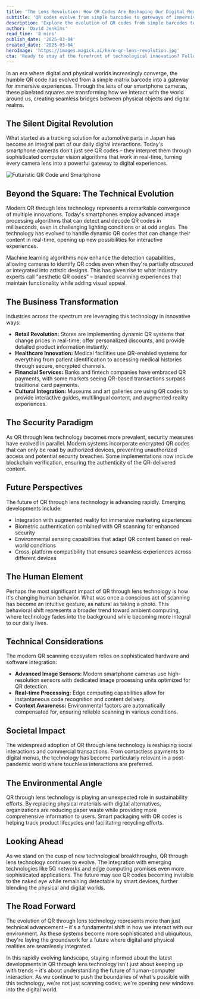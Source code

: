 ```yaml
---
title: 'The Lens Revolution: How QR Codes Are Reshaping Our Digital Reality'
subtitle: 'QR codes evolve from simple barcodes to gateways of immersive digital experiences'
description: 'Explore the evolution of QR codes from simple barcodes to sophisticated digital gateways that transform our interaction with the world. Learn how advanced lens technology and AI create seamless bridges between physical and digital realms, revolutionizing industries from retail to healthcare.'
author: 'David Jenkins'
read_time: '8 mins'
publish_date: '2025-03-04'
created_date: '2025-03-04'
heroImage: 'https://images.magick.ai/hero-qr-lens-revolution.jpg'
cta: 'Ready to stay at the forefront of technological innovation? Follow us on LinkedIn for the latest insights on how QR codes and lens technology are shaping our digital future. Join our community of forward-thinking professionals and be part of the conversation!'
---
```


In an era where digital and physical worlds increasingly converge, the humble QR code has evolved from a simple matrix barcode into a gateway for immersive experiences. Through the lens of our smartphone cameras, these pixelated squares are transforming how we interact with the world around us, creating seamless bridges between physical objects and digital realms.

## The Silent Digital Revolution

What started as a tracking solution for automotive parts in Japan has become an integral part of our daily digital interactions. Today's smartphone cameras don't just see QR codes – they interpret them through sophisticated computer vision algorithms that work in real-time, turning every camera lens into a powerful gateway to digital experiences.

![Futuristic QR Code and Smartphone](https://i.magick.ai/PIXE/1738406181100_magick_img.webp)

## Beyond the Square: The Technical Evolution

Modern QR through lens technology represents a remarkable convergence of multiple innovations. Today's smartphones employ advanced image processing algorithms that can detect and decode QR codes in milliseconds, even in challenging lighting conditions or at odd angles. The technology has evolved to handle dynamic QR codes that can change their content in real-time, opening up new possibilities for interactive experiences.

Machine learning algorithms now enhance the detection capabilities, allowing cameras to identify QR codes even when they're partially obscured or integrated into artistic designs. This has given rise to what industry experts call "aesthetic QR codes" – branded scanning experiences that maintain functionality while adding visual appeal.

## The Business Transformation

Industries across the spectrum are leveraging this technology in innovative ways:

- **Retail Revolution:** Stores are implementing dynamic QR systems that change prices in real-time, offer personalized discounts, and provide detailed product information instantly.
- **Healthcare Innovation:** Medical facilities use QR-enabled systems for everything from patient identification to accessing medical histories through secure, encrypted channels.
- **Financial Services:** Banks and fintech companies have embraced QR payments, with some markets seeing QR-based transactions surpass traditional card payments.
- **Cultural Integration:** Museums and art galleries are using QR codes to provide interactive guides, multilingual content, and augmented reality experiences.

## The Security Paradigm

As QR through lens technology becomes more prevalent, security measures have evolved in parallel. Modern systems incorporate encrypted QR codes that can only be read by authorized devices, preventing unauthorized access and potential security breaches. Some implementations now include blockchain verification, ensuring the authenticity of the QR-delivered content.

## Future Perspectives

The future of QR through lens technology is advancing rapidly. Emerging developments include:

- Integration with augmented reality for immersive marketing experiences
- Biometric authentication combined with QR scanning for enhanced security
- Environmental sensing capabilities that adapt QR content based on real-world conditions
- Cross-platform compatibility that ensures seamless experiences across different devices

## The Human Element

Perhaps the most significant impact of QR through lens technology is how it's changing human behavior. What was once a conscious act of scanning has become an intuitive gesture, as natural as taking a photo. This behavioral shift represents a broader trend toward ambient computing, where technology fades into the background while becoming more integral to our daily lives.

## Technical Considerations

The modern QR scanning ecosystem relies on sophisticated hardware and software integration:

- **Advanced Image Sensors:** Modern smartphone cameras use high-resolution sensors with dedicated image processing units optimized for QR detection.
- **Real-time Processing:** Edge computing capabilities allow for instantaneous code recognition and content delivery.
- **Context Awareness:** Environmental factors are automatically compensated for, ensuring reliable scanning in various conditions.

## Societal Impact

The widespread adoption of QR through lens technology is reshaping social interactions and commercial transactions. From contactless payments to digital menus, the technology has become particularly relevant in a post-pandemic world where touchless interactions are preferred.

## The Environmental Angle

QR through lens technology is playing an unexpected role in sustainability efforts. By replacing physical materials with digital alternatives, organizations are reducing paper waste while providing more comprehensive information to users. Smart packaging with QR codes is helping track product lifecycles and facilitating recycling efforts.

## Looking Ahead

As we stand on the cusp of new technological breakthroughs, QR through lens technology continues to evolve. The integration with emerging technologies like 5G networks and edge computing promises even more sophisticated applications. The future may see QR codes becoming invisible to the naked eye while remaining detectable by smart devices, further blending the physical and digital worlds.

## The Road Forward

The evolution of QR through lens technology represents more than just technical advancement – it's a fundamental shift in how we interact with our environment. As these systems become more sophisticated and ubiquitous, they're laying the groundwork for a future where digital and physical realities are seamlessly integrated.

In this rapidly evolving landscape, staying informed about the latest developments in QR through lens technology isn't just about keeping up with trends – it's about understanding the future of human-computer interaction. As we continue to push the boundaries of what's possible with this technology, we're not just scanning codes; we're opening new windows into the digital world.